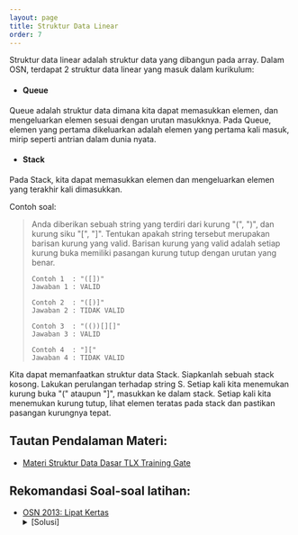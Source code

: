 ```yaml
---
layout: page
title: Struktur Data Linear
order: 7
---
```

Struktur data linear adalah struktur data yang dibangun pada array. Dalam OSN, terdapat 2 struktur data linear yang masuk dalam kurikulum:
- #### Queue
Queue adalah struktur data dimana kita dapat memasukkan elemen, dan mengeluarkan elemen sesuai dengan urutan masukknya. Pada Queue, elemen yang pertama dikeluarkan adalah elemen yang pertama kali masuk, mirip seperti antrian dalam dunia nyata.

- #### Stack
Pada Stack, kita dapat memasukkan elemen dan mengeluarkan elemen yang terakhir kali dimasukkan.


Contoh soal:

> Anda diberikan sebuah string yang terdiri dari kurung "(", ")", dan kurung siku "[", "]".
> Tentukan apakah string tersebut merupakan barisan kurung yang valid. Barisan kurung yang valid adalah setiap kurung buka memiliki pasangan kurung tutup dengan urutan yang benar.
> 
> ```
> Contoh 1  : "([])"
> Jawaban 1 : VALID
>
> Contoh 2  : "([)]"
> Jawaban 2 : TIDAK VALID
>
> Contoh 3  : "(())[][]"
> Jawaban 3 : VALID
>
> Contoh 4  : "]["
> Jawaban 4 : TIDAK VALID
> ```
<!--more-->

Kita dapat memanfaatkan struktur data Stack. Siapkanlah sebuah stack kosong. Lakukan perulangan terhadap string S. Setiap kali kita menemukan kurung buka "(" ataupun "]", masukkan ke dalam stack. Setiap kali kita menemukan kurung tutup, lihat elemen teratas pada stack dan pastikan pasangan kurungnya tepat.

## Tautan Pendalaman Materi:
- [Materi Struktur Data Dasar TLX Training Gate](https://training.ia-toki.org/training/curriculums/1/courses/11/chapters/56/lessons/25/)

## Rekomandasi Soal-soal latihan:
- [OSN 2013: Lipat Kertas](https://training.ia-toki.org/problemsets/42/problems/212/) 
	<details>
	<summary>[Solusi]</summary>
	Sebuah lekukan dapat direpresentasikan sebagai interval dengan ujung-ujungnya adalah posisi kedua sisi warna pada tumpukan dalam lipatan kertas tersebut. Sebagai contoh lekukan ke-1 (sisi warna 1 dan sisi warna 2) memiliki representasi interval [1,8], dan lekukan ke-2 (sisi warna 2 dan sisi warna 3) memiliki rerpresentasi interval [8,5] atau [5,8]. Dengan begitu, persoalan ini dapat direpresentasikan sebagai soal "bracket matching", atau pencocokan tanda kurung, persis dengan contoh soal di bab ini.
	</details>


